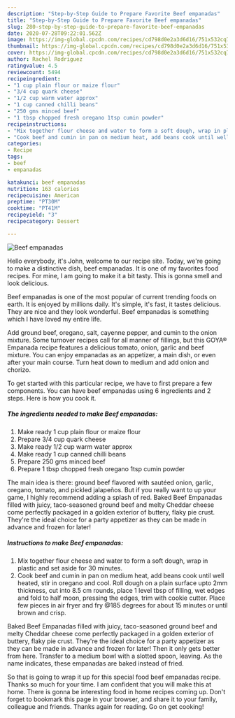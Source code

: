 ```yaml
---
description: "Step-by-Step Guide to Prepare Favorite Beef empanadas"
title: "Step-by-Step Guide to Prepare Favorite Beef empanadas"
slug: 280-step-by-step-guide-to-prepare-favorite-beef-empanadas
date: 2020-07-28T09:22:01.562Z
image: https://img-global.cpcdn.com/recipes/cd798d0e2a3d6d16/751x532cq70/beef-empanadas-recipe-main-photo.jpg
thumbnail: https://img-global.cpcdn.com/recipes/cd798d0e2a3d6d16/751x532cq70/beef-empanadas-recipe-main-photo.jpg
cover: https://img-global.cpcdn.com/recipes/cd798d0e2a3d6d16/751x532cq70/beef-empanadas-recipe-main-photo.jpg
author: Rachel Rodriguez
ratingvalue: 4.5
reviewcount: 5494
recipeingredient:
- "1 cup plain flour or maize flour"
- "3/4 cup quark cheese"
- "1/2 cup warm water approx"
- "1 cup canned chilli beans"
- "250 gms minced beef"
- "1 tbsp chopped fresh oregano 1tsp cumin powder"
recipeinstructions:
- "Mix together flour cheese and water to form a soft dough, wrap in plastic and set aside for 30 minutes."
- "Cook beef and cumin in pan on medium heat, add beans cook until well heated, stir in oregano and cool. Roll dough on a plain surface upto 2mm thickness, cut into 8.5 cm rounds, place 1 level tbsp of filling, wet edges and fold to half moon, pressing the edges, trim with cookie cutter. Place few pieces in air fryer and fry @185 degrees for about 15 minutes or until brown and crisp."
categories:
- Recipe
tags:
- beef
- empanadas

katakunci: beef empanadas 
nutrition: 163 calories
recipecuisine: American
preptime: "PT30M"
cooktime: "PT41M"
recipeyield: "3"
recipecategory: Dessert

---
```



![Beef empanadas](https://img-global.cpcdn.com/recipes/cd798d0e2a3d6d16/751x532cq70/beef-empanadas-recipe-main-photo.jpg)

Hello everybody, it's John, welcome to our recipe site. Today, we're going to make a distinctive dish, beef empanadas. It is one of my favorites food recipes. For mine, I am going to make it a bit tasty. This is gonna smell and look delicious.

Beef empanadas is one of the most popular of current trending foods on earth. It is enjoyed by millions daily. It's simple, it's fast, it tastes delicious. They are nice and they look wonderful. Beef empanadas is something which I have loved my entire life.

Add ground beef, oregano, salt, cayenne pepper, and cumin to the onion mixture. Some turnover recipes call for all manner of fillings, but this GOYA® Empanada recipe features a delicious tomato, onion, garlic and beef mixture. You can enjoy empanadas as an appetizer, a main dish, or even after your main course. Turn heat down to medium and add onion and chorizo.


To get started with this particular recipe, we have to first prepare a few components. You can have beef empanadas using 6 ingredients and 2 steps. Here is how you cook it.

<!--inarticleads1-->

##### The ingredients needed to make Beef empanadas:

1. Make ready 1 cup plain flour or maize flour
1. Prepare 3/4 cup quark cheese
1. Make ready 1/2 cup warm water approx
1. Make ready 1 cup canned chilli beans
1. Prepare 250 gms minced beef
1. Prepare 1 tbsp chopped fresh oregano 1tsp cumin powder


The main idea is there: ground beef flavored with sautéed onion, garlic, oregano, tomato, and pickled jalapeños. But if you really want to up your game, I highly recommend adding a splash of red. Baked Beef Empanadas filled with juicy, taco-seasoned ground beef and melty Cheddar cheese come perfectly packaged in a golden exterior of buttery, flaky pie crust. They&#39;re the ideal choice for a party appetizer as they can be made in advance and frozen for later! 

<!--inarticleads2-->

##### Instructions to make Beef empanadas:

1. Mix together flour cheese and water to form a soft dough, wrap in plastic and set aside for 30 minutes.
1. Cook beef and cumin in pan on medium heat, add beans cook until well heated, stir in oregano and cool. Roll dough on a plain surface upto 2mm thickness, cut into 8.5 cm rounds, place 1 level tbsp of filling, wet edges and fold to half moon, pressing the edges, trim with cookie cutter. Place few pieces in air fryer and fry @185 degrees for about 15 minutes or until brown and crisp.


Baked Beef Empanadas filled with juicy, taco-seasoned ground beef and melty Cheddar cheese come perfectly packaged in a golden exterior of buttery, flaky pie crust. They&#39;re the ideal choice for a party appetizer as they can be made in advance and frozen for later! Then it only gets better from here. Transfer to a medium bowl with a slotted spoon, leaving. As the name indicates, these empanadas are baked instead of fried. 

So that is going to wrap it up for this special food beef empanadas recipe. Thanks so much for your time. I am confident that you will make this at home. There is gonna be interesting food in home recipes coming up. Don't forget to bookmark this page in your browser, and share it to your family, colleague and friends. Thanks again for reading. Go on get cooking!
